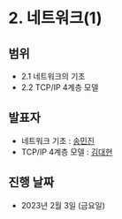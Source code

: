 # 2. 네트워크(1)

## 범위

- 2.1 네트워크의 기초
- 2.2 TCP/IP 4계층 모델

## 발표자

- 네트워크 기초 : [송민진](https://github.com/Dev-CS-Study/CS-Study/blob/main/2.%20%EB%84%A4%ED%8A%B8%EC%9B%8C%ED%81%AC(1)/%EB%84%A4%ED%8A%B8%EC%9B%8C%ED%81%AC%EC%9D%98%20%EA%B8%B0%EC%B4%88(1)_%EC%86%A1%EB%AF%BC%EC%A7%84.md)
- TCP/IP 4계층 모델 : [김대현](https://github.com/Dev-CS-Study/CS-Study/blob/main/2.%20%EB%84%A4%ED%8A%B8%EC%9B%8C%ED%81%AC(1)/%EA%B9%80%EB%8C%80%ED%98%84/2.2%20TCP-IP%204%EA%B3%84%EC%B8%B5%20%EB%AA%A8%EB%8D%B8.md)

## 진행 날짜

- 2023년 2월 3일 (금요일)
